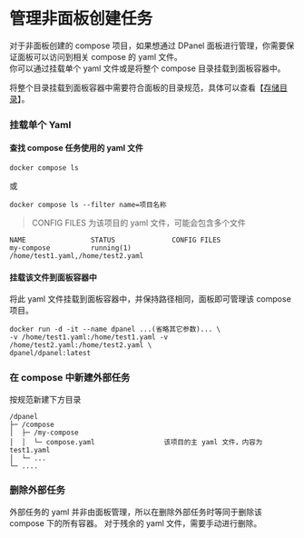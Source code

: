 # 管理非面板创建任务

对于非面板创建的 compose 项目，如果想通过 DPanel 面板进行管理，你需要保证面板可以访问到相关 compose 的 yaml 文件。\
你可以通过挂载单个 yaml 文件或是将整个 compose 目录挂载到面板容器中。

将整个目录挂载到面板容器中需要符合面板的目录规范，具体可以查看【[存储目录](/manual/compose/create?id=通过挂载存储路径的方式创建)】。

### 挂载单个 Yaml

#### 查找 compose 任务使用的 yaml 文件

```
docker compose ls
```
或

```
docker compose ls --filter name=项目名称
```

> CONFIG FILES 为该项目的 yaml 文件，可能会包含多个文件

```
NAME                STATUS              CONFIG FILES
my-compose          running(1)          /home/test1.yaml,/home/test2.yaml
```


#### 挂载该文件到面板容器中


将此 yaml 文件挂载到面板容器中，并保持路径相同，面板即可管理该 compose 项目。

```
docker run -d -it --name dpanel ...(省略其它参数)... \
-v /home/test1.yaml:/home/test1.yaml -v /home/test2.yaml:/home/test2.yaml \
dpanel/dpanel:latest
```

### 在 compose 中新建外部任务

按规范新建下方目录

```
/dpanel
├─ /compose
│  ├─ /my-compose   
│  │  └─ compose.yaml                 该项目的主 yaml 文件，内容为 test1.yaml
│  └─ ... 
└─ ....
```

### 删除外部任务

外部任务的 yaml 并非由面板管理，所以在删除外部任务时等同于删除该 compose 下的所有容器。
对于残余的 yaml 文件，需要手动进行删除。